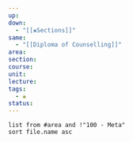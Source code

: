 ```yaml
---
up: 
down:
  - "[[❀Sections]]"
same:
  - "[[Diploma of Counselling]]"
area: 
section: 
course: 
unit: 
lecture: 
tags:
  - ❀
status:
---
```

```dataview
list from #area and !"100 - Meta"
sort file.name asc
```
